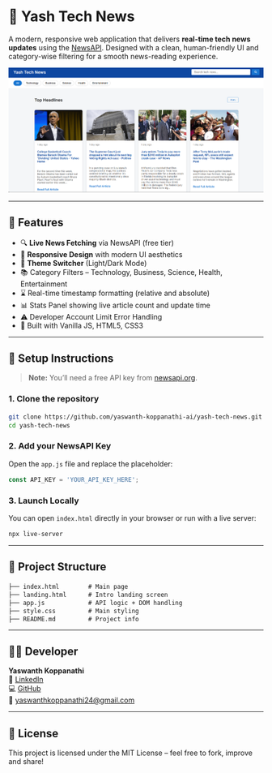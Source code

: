 # 📰 Yash Tech News

A modern, responsive web application that delivers **real-time tech news updates** using the [NewsAPI](https://newsapi.org/). Designed with a clean, human-friendly UI and category-wise filtering for a smooth news-reading experience.

![screenshot](preview.png)

---

## 🚀 Features

- 🔍 **Live News Fetching** via NewsAPI (free tier)
- 🎨 **Responsive Design** with modern UI aesthetics
- 🌙 **Theme Switcher** (Light/Dark Mode)
- 📚 Category Filters – Technology, Business, Science, Health, Entertainment
- ⌛ Real-time timestamp formatting (relative and absolute)
- 📊 Stats Panel showing live article count and update time
- ⚠️ Developer Account Limit Error Handling
- 🧠 Built with Vanilla JS, HTML5, CSS3

---

## 🔧 Setup Instructions

> **Note:** You’ll need a free API key from [newsapi.org](https://newsapi.org/).

### 1. Clone the repository
```bash
git clone https://github.com/yaswanth-koppanathi-ai/yash-tech-news.git
cd yash-tech-news
```

### 2. Add your NewsAPI Key
Open the `app.js` file and replace the placeholder:

```js
const API_KEY = 'YOUR_API_KEY_HERE';
```

### 3. Launch Locally
You can open `index.html` directly in your browser or run with a live server:
```bash
npx live-server
```

---

## 📁 Project Structure

```
├── index.html        # Main page
├── landing.html      # Intro landing screen
├── app.js            # API logic + DOM handling
├── style.css         # Main styling
├── README.md         # Project info
```

---

## 🙋‍♂️ Developer

**Yaswanth Koppanathi**  
🔗 [LinkedIn](https://www.linkedin.com/in/yaswanth-koppanathi-ai/)  
💻 [GitHub](https://github.com/yaswanth-koppanathi-ai)  
📧 yaswanthkoppanathi24@gmail.com

---

## 📝 License

This project is licensed under the MIT License – feel free to fork, improve and share!
